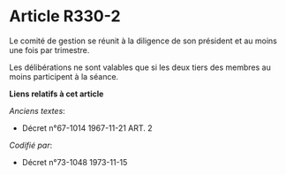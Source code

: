 # Article R330-2

Le comité de gestion se réunit à la diligence de son président et au moins une fois par trimestre.

Les délibérations ne sont valables que si les deux tiers des membres au moins participent à la séance.

**Liens relatifs à cet article**

_Anciens textes_:

  - Décret n°67-1014 1967-11-21 ART. 2

_Codifié par_:

  - Décret n°73-1048 1973-11-15
